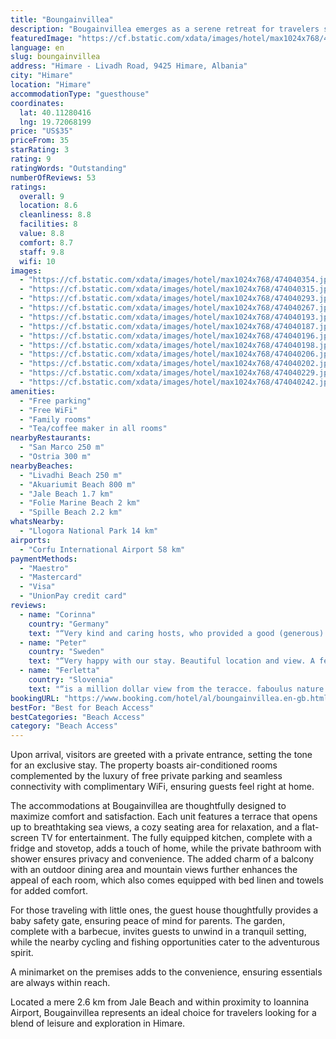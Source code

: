 ```yaml
---
title: "Boungainvillea"
description: "Bougainvillea emerges as a serene retreat for travelers seeking the perfect blend of comfort and convenience in Himare."
featuredImage: "https://cf.bstatic.com/xdata/images/hotel/max1024x768/474040354.jpg?k=f24b1835c9e4b747ef49a578ec92a656c2113285c44e29afe66c3cff19ad0a42&o=&hp=1"
language: en
slug: boungainvillea
address: "Himare - Livadh Road, 9425 Himare, Albania"
city: "Himare"
location: "Himare"
accommodationType: "guesthouse"
coordinates:
  lat: 40.11280416
  lng: 19.72068199
price: "US$35"
priceFrom: 35
starRating: 3
rating: 9
ratingWords: "Outstanding"
numberOfReviews: 53
ratings:
  overall: 9
  location: 8.6
  cleanliness: 8.8
  facilities: 8
  value: 8.8
  comfort: 8.7
  staff: 9.8
  wifi: 10
images:
  - "https://cf.bstatic.com/xdata/images/hotel/max1024x768/474040354.jpg?k=f24b1835c9e4b747ef49a578ec92a656c2113285c44e29afe66c3cff19ad0a42&o=&hp=1"
  - "https://cf.bstatic.com/xdata/images/hotel/max1024x768/474040315.jpg?k=78a1ee9391126696146557897bbb36772b749e665122c606c4ea4724ffe7fd4c&o=&hp=1"
  - "https://cf.bstatic.com/xdata/images/hotel/max1024x768/474040293.jpg?k=257acbfc531f508fa2b2804fbe5076bdfd4f3303a90a388a2fcc43e1a0c07d48&o=&hp=1"
  - "https://cf.bstatic.com/xdata/images/hotel/max1024x768/474040267.jpg?k=5138b4520447c716763e600a745cb591686362fb54dbd045a5a1ab0a2268a3dd&o=&hp=1"
  - "https://cf.bstatic.com/xdata/images/hotel/max1024x768/474040193.jpg?k=f4604c7c9b834aaaded9b585030394b7187ac7bf43f3a3e6cdd447826c321a16&o=&hp=1"
  - "https://cf.bstatic.com/xdata/images/hotel/max1024x768/474040187.jpg?k=b793800fa4772369bf86be2ca6fb1aa51003206f602305762ec0127922283afa&o=&hp=1"
  - "https://cf.bstatic.com/xdata/images/hotel/max1024x768/474040196.jpg?k=a3364c4b57249a6b4ac2d17dcd966c505ac3e0245b072141a0d3bf869f41126f&o=&hp=1"
  - "https://cf.bstatic.com/xdata/images/hotel/max1024x768/474040198.jpg?k=9c94426c49086908f002d5d613a6907b192697a9ee15d67f1998758325607806&o=&hp=1"
  - "https://cf.bstatic.com/xdata/images/hotel/max1024x768/474040206.jpg?k=9f6fa1a71c00913f01114cf5b117440329347d15254a4010749b9a1a8b6e8c88&o=&hp=1"
  - "https://cf.bstatic.com/xdata/images/hotel/max1024x768/474040202.jpg?k=0c75a3f62ee881c051d295cae2c21c3e75d941d4958f732258c4896ca1192ed1&o=&hp=1"
  - "https://cf.bstatic.com/xdata/images/hotel/max1024x768/474040229.jpg?k=e4ad54b44d2178ab529dad6142401272474d74a633875f9f9aa796ca425eb7be&o=&hp=1"
  - "https://cf.bstatic.com/xdata/images/hotel/max1024x768/474040242.jpg?k=ea8a924f59094e8d294b521fa768a7af02e51ba18f201e25a35db2a070c2ec25&o=&hp=1"
amenities:
  - "Free parking"
  - "Free WiFi"
  - "Family rooms"
  - "Tea/coffee maker in all rooms"
nearbyRestaurants:
  - "San Marco 250 m"
  - "Ostria 300 m"
nearbyBeaches:
  - "Livadhi Beach 250 m"
  - "Akuariumit Beach 800 m"
  - "Jale Beach 1.7 km"
  - "Folie Marine Beach 2 km"
  - "Spille Beach 2.2 km"
whatsNearby:
  - "Llogora National Park 14 km"
airports:
  - "Corfu International Airport 58 km"
paymentMethods:
  - "Maestro"
  - "Mastercard"
  - "Visa"
  - "UnionPay credit card"
reviews:
  - name: "Corinna"
    country: "Germany"
    text: "“Very kind and caring hosts, who provided a good (generous) breakfast. The room was very clean and it was silent at night. Absolutely breathtaking view from the terrace. Less than 10 minutes walking distance from the beach. We extended our stay...”"
  - name: "Peter"
    country: "Sweden"
    text: "“Very happy with our stay. Beautiful location and view. A few minutes walk to the beach. The room had the accommodations we needed. The host family is lovely. They were so welcoming and helpful. Antonia who greeted us is fluent in english. We got...”"
  - name: "Ferletta"
    country: "Slovenia"
    text: "“is a million dollar view from the teracce. faboulus nature and beach....antonia and her family was great hosts, the house was large, clean and confortable.”"
bookingURL: "https://www.booking.com/hotel/al/boungainvillea.en-gb.html?aid=8035640"
bestFor: "Best for Beach Access"
bestCategories: "Beach Access"
category: "Beach Access"
---
```


Upon arrival, visitors are greeted with a private entrance, setting the tone for an exclusive stay. The property boasts air-conditioned rooms complemented by the luxury of free private parking and seamless connectivity with complimentary WiFi, ensuring guests feel right at home.

The accommodations at Bougainvillea are thoughtfully designed to maximize comfort and satisfaction. Each unit features a terrace that opens up to breathtaking sea views, a cozy seating area for relaxation, and a flat-screen TV for entertainment. The fully equipped kitchen, complete with a fridge and stovetop, adds a touch of home, while the private bathroom with shower ensures privacy and convenience. The added charm of a balcony with an outdoor dining area and mountain views further enhances the appeal of each room, which also comes equipped with bed linen and towels for added comfort.

For those traveling with little ones, the guest house thoughtfully provides a baby safety gate, ensuring peace of mind for parents. The garden, complete with a barbecue, invites guests to unwind in a tranquil setting, while the nearby cycling and fishing opportunities cater to the adventurous spirit.

A minimarket on the premises adds to the convenience, ensuring essentials are always within reach.

Located a mere 2.6 km from Jale Beach and within proximity to Ioannina Airport, Bougainvillea represents an ideal choice for travelers looking for a blend of leisure and exploration in Himare.